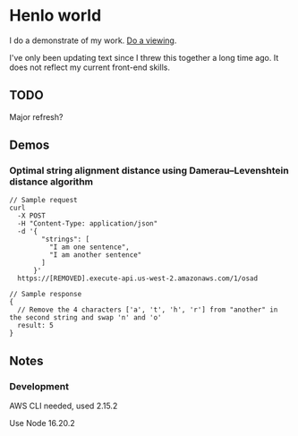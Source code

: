 # Henlo world

I do a demonstrate of my work. [Do a viewing](https://www.kyoseong.com).

I've only been updating text since I threw this together a long time ago. It does not reflect my current front-end skills.

## TODO

Major refresh?

## Demos

### Optimal string alignment distance using Damerau–Levenshtein distance algorithm

```
// Sample request
curl
  -X POST
  -H "Content-Type: application/json"
  -d '{
        "strings": [
          "I am one sentence",
          "I am another sentence"
        ]
      }'
  https://[REMOVED].execute-api.us-west-2.amazonaws.com/1/osad

// Sample response
{
  // Remove the 4 characters ['a', 't', 'h', 'r'] from "another" in the second string and swap 'n' and 'o'
  result: 5
}
```

## Notes

### Development

AWS CLI needed, used 2.15.2

Use Node 16.20.2
